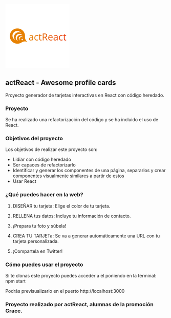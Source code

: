 ![actReact](./src/images/actreact-logo.png)


## actReact - Awesome profile cards

Proyecto generador de tarjetas interactivas en React con código heredado. 

### Proyecto

Se ha realizado una refactorización del código y se ha incluido el uso de React. 

### Objetivos del proyecto

Los objetivos de realizar este proyecto son: 
- Lidiar con código heredado
- Ser capaces de refactorizarlo
- Identificar y generar los componentes de una página, separarlos y crear componentes visualmente similares a partir de estos
- Usar React 

### ¿Qué puedes hacer en la web?

1. DISEÑAR tu tarjeta: Elige el color de tu tarjeta. 

2. RELLENA tus datos: Incluye tu información de contacto. 

3. ¡Prepara tu foto y súbela! 

4. CREA TU TARJETa: Se va a generar automáticamente una URL con tu tarjeta personalizada. 

5. ¡Compartela en Twitter!

### Cómo puedes usar el proyecto

Si te clonas este proyecto puedes acceder a el poniendo en la terminal:
 npm start 
 
Podrás previsualizarlo en el puerto  http://localhost:3000 

### Proyecto realizado por actReact, alumnas de la promoción Grace.